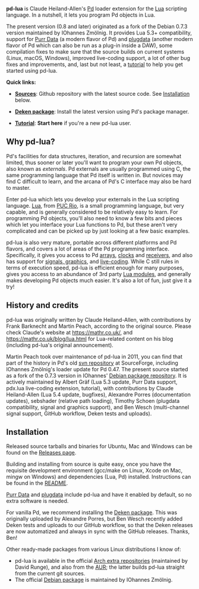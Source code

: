 **pd-lua** is Claude Heiland-Allen's [Pd][] loader extension for the [Lua][] scripting language. In a nutshell, it lets you program Pd objects in Lua.

The present version (0.8 and later) originated as a fork of the Debian 0.7.3 version maintained by IOhannes Zmölnig. It provides Lua 5.3+ compatibility, support for [Purr Data][] (a modern flavor of Pd) and [plugdata][] (another modern flavor of Pd which can also be run as a plug-in inside a DAW), some compilation fixes to make sure that the source builds on current systems (Linux, macOS, Windows), improved live-coding support, a lot of other bug fixes and improvements, and, last but not least, a [tutorial][] to help you get started using pd-lua.

**Quick links:**

- [**Sources**](https://github.com/agraef/pd-lua): Github repository with the latest source code. See [Installation](#installation) below.

- [**Deken package**](http://deken.puredata.info/library/pdlua): Install the latest version using Pd's package manager.

- [**Tutorial**](https://agraef.github.io/pd-lua/tutorial/pd-lua-intro.html): **Start here** if you're a new pd-lua user.


## Why pd-lua?

Pd's facilities for data structures, iteration, and recursion are somewhat limited, thus sooner or later you'll want to program your own Pd objects, also known as *externals*. Pd externals are usually programmed using C, the same programming language that Pd itself is written in. But novices may find C difficult to learn, and the arcana of Pd's C interface may also be hard to master.

Enter pd-lua which lets you develop your externals in the Lua scripting language. [Lua][], from [PUC Rio](http://www.puc-rio.br/), is a small programming language, but very capable, and is generally considered to be relatively easy to learn. For programming Pd objects, you'll also need to know a few bits and pieces which let you interface your Lua functions to Pd, but these aren't very complicated and can be picked up by just looking at a few basic examples.

pd-lua is also very mature, portable across different platforms and Pd flavors, and covers a lot of areas of the Pd programming interface. Specifically, it gives you access to Pd [arrays](https://agraef.github.io/pd-lua/tutorial/pd-lua-intro.html#using-arrays-and-tables), [clocks](https://agraef.github.io/pd-lua/tutorial/pd-lua-intro.html#using-clocks) and [receivers](https://agraef.github.io/pd-lua/tutorial/pd-lua-intro.html#using-receivers), and also has support for [signals, graphics](https://agraef.github.io/pd-lua/tutorial/pd-lua-intro.html#signals-and-graphics), and [live-coding](https://agraef.github.io/pd-lua/tutorial/pd-lua-intro.html#live-coding). While C still rules in terms of execution speed, pd-lua is efficient enough for many purposes, gives you access to an abundance of 3rd party [Lua modules](https://luarocks.org/), and generally makes developing Pd objects much easier. It's also a lot of fun, just give it a try!

## History and credits

pd-lua was originally written by Claude Heiland-Allen, with contributions by Frank Barknecht and Martin Peach, according to the original source. Please check Claude's website at <https://mathr.co.uk/>, and <https://mathr.co.uk/blog/lua.html> for Lua-related content on his blog (including pd-lua's original announcement).

Martin Peach took over maintenance of pd-lua in 2011, you can find that part of the history in Pd's old [svn repository](https://sourceforge.net/p/pure-data/svn/HEAD/tree/trunk/externals/loaders/pdlua/) at SourceForge, including IOhannes Zmölnig's loader update for Pd 0.47. The present source started as a fork of the 0.7.3 version in IOhannes' [Debian package repository](https://anonscm.debian.org/git/pkg-multimedia/pd-lua.git). It is actively maintained by Albert Gräf (Lua 5.3 update, Purr Data support, pdx.lua live-coding extension, tutorial), with contributions by Claude Heiland-Allen (Lua 5.4 update, bugfixes), Alexandre Porres (documentation updates), sebshader (relative path loading), Timothy Schoen (plugdata compatibility, signal and graphics support), and Ben Wesch (multi-channel signal support, GitHub workflow, Deken tests and uploads).

## Installation

Released source tarballs and binaries for Ubuntu, Mac and Windows can be found on the [Releases page](https://github.com/agraef/pd-lua/releases).

Building and installing from source is quite easy, once you have the requisite development environment (gcc/make on Linux, Xcode on Mac, mingw on Windows) and dependencies (Lua, Pd) installed. Instructions can be found in the [README](https://github.com/agraef/pd-lua/blob/master/README).

[Purr Data][] and [plugdata][] include pd-lua and have it enabled by default, so no extra software is needed.

For vanilla Pd, we recommend installing the [Deken package](http://deken.puredata.info/library/pdlua). This was originally uploaded by Alexandre Porres, but Ben Wesch recently added Deken tests and uploads to our GitHub workflow, so that the Deken releases are now automatized and always in sync with the GitHub releases. Thanks, Ben!

Other ready-made packages from various Linux distributions I know of:

- pd-lua is available in the official [Arch extra repositories](https://www.archlinux.org/packages/extra/x86_64/pd-lua/) (maintained by David Runge), and also from the [AUR](https://aur.archlinux.org/packages/pd-lua-git/); the latter builds pd-lua straight from the current git sources.
- The official [Debian package](https://salsa.debian.org/multimedia-team/pd/pd-lua) is maintained by IOhannes Zmölnig.

[Lua]: https://www.lua.org/
[Pd]: http://msp.ucsd.edu/software.html
[Purr Data]: https://agraef.github.io/purr-data/
[plugdata]: https://github.com/plugdata-team/plugdata
[tutorial]: https://agraef.github.io/pd-lua/tutorial/pd-lua-intro.html
